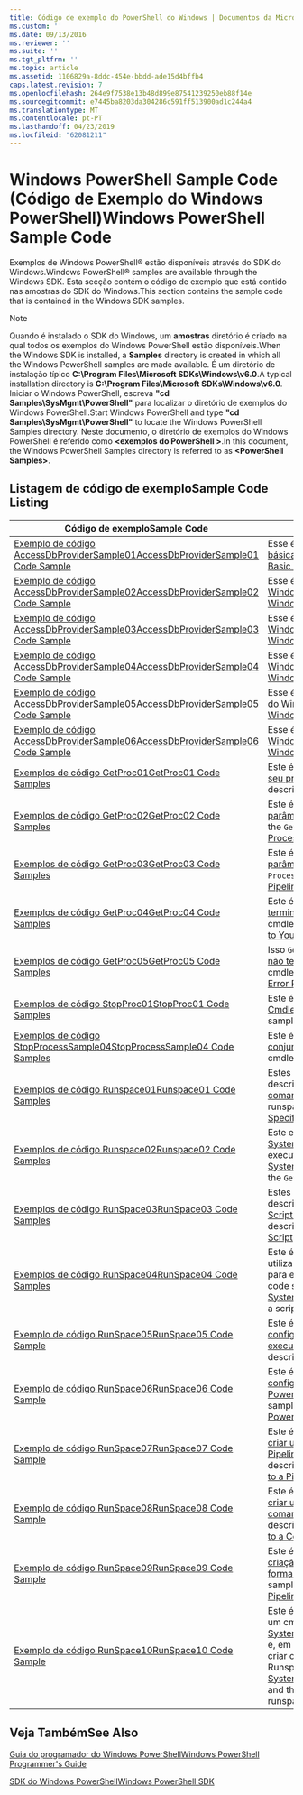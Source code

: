 ```yaml
---
title: Código de exemplo do PowerShell do Windows | Documentos da Microsoft
ms.custom: ''
ms.date: 09/13/2016
ms.reviewer: ''
ms.suite: ''
ms.tgt_pltfrm: ''
ms.topic: article
ms.assetid: 1106829a-8ddc-454e-bbdd-ade15d4bffb4
caps.latest.revision: 7
ms.openlocfilehash: 264e9f7538e13b48d899e87541239250eb88f14e
ms.sourcegitcommit: e7445ba8203da304286c591ff513900ad1c244a4
ms.translationtype: MT
ms.contentlocale: pt-PT
ms.lasthandoff: 04/23/2019
ms.locfileid: "62081211"
---
```

# <a name="windows-powershell-sample-code"></a><span data-ttu-id="afc34-102">Windows PowerShell Sample Code (Código de Exemplo do Windows PowerShell)</span><span class="sxs-lookup"><span data-stu-id="afc34-102">Windows PowerShell Sample Code</span></span>

<span data-ttu-id="afc34-103">Exemplos de Windows PowerShell® estão disponíveis através do SDK do Windows.</span><span class="sxs-lookup"><span data-stu-id="afc34-103">Windows PowerShell® samples are available through the Windows SDK.</span></span> <span data-ttu-id="afc34-104">Esta secção contém o código de exemplo que está contido nas amostras do SDK do Windows.</span><span class="sxs-lookup"><span data-stu-id="afc34-104">This section contains the sample code that is contained in the Windows SDK samples.</span></span>

> [!NOTE]
> <span data-ttu-id="afc34-105">Quando é instalado o SDK do Windows, um **amostras** diretório é criado na qual todos os exemplos do Windows PowerShell estão disponíveis.</span><span class="sxs-lookup"><span data-stu-id="afc34-105">When the Windows SDK is installed, a **Samples** directory is created in which all the Windows PowerShell samples are made available.</span></span> <span data-ttu-id="afc34-106">É um diretório de instalação típico **C:\Program Files\Microsoft SDKs\Windows\v6.0**.</span><span class="sxs-lookup"><span data-stu-id="afc34-106">A typical installation directory is **C:\Program Files\Microsoft SDKs\Windows\v6.0**.</span></span> <span data-ttu-id="afc34-107">Iniciar o Windows PowerShell, escreva **"cd Samples\SysMgmt\PowerShell"** para localizar o diretório de exemplos do Windows PowerShell.</span><span class="sxs-lookup"><span data-stu-id="afc34-107">Start Windows PowerShell and type **"cd Samples\SysMgmt\PowerShell"**  to locate the Windows PowerShell Samples directory.</span></span> <span data-ttu-id="afc34-108">Neste documento, o diretório de exemplos do Windows PowerShell é referido como  **\<exemplos do PowerShell >**.</span><span class="sxs-lookup"><span data-stu-id="afc34-108">In this document, the Windows PowerShell Samples directory is referred to as **\<PowerShell Samples>**.</span></span>

## <a name="sample-code-listing"></a><span data-ttu-id="afc34-109">Listagem de código de exemplo</span><span class="sxs-lookup"><span data-stu-id="afc34-109">Sample Code Listing</span></span>

|<span data-ttu-id="afc34-110">Código de exemplo</span><span class="sxs-lookup"><span data-stu-id="afc34-110">Sample Code</span></span>|<span data-ttu-id="afc34-111">Descrição</span><span class="sxs-lookup"><span data-stu-id="afc34-111">Description</span></span>|
|-----------------|-----------------|
|[<span data-ttu-id="afc34-112">Exemplo de código AccessDbProviderSample01</span><span class="sxs-lookup"><span data-stu-id="afc34-112">AccessDbProviderSample01 Code Sample</span></span>](./accessdbprovidersample01-code-sample.md)|<span data-ttu-id="afc34-113">Esse é o provedor descrito em [criar um fornecedor de PowerShell básica do Windows](./creating-a-basic-windows-powershell-provider.md).</span><span class="sxs-lookup"><span data-stu-id="afc34-113">This is the provider described in [Creating a Basic Windows PowerShell Provider](./creating-a-basic-windows-powershell-provider.md).</span></span>|
|[<span data-ttu-id="afc34-114">Exemplo de código AccessDbProviderSample02</span><span class="sxs-lookup"><span data-stu-id="afc34-114">AccessDbProviderSample02 Code Sample</span></span>](./accessdbprovidersample02-code-sample.md)|<span data-ttu-id="afc34-115">Esse é o provedor descrito em [criar um fornecedor de unidade do Windows PowerShell](./creating-a-windows-powershell-drive-provider.md).</span><span class="sxs-lookup"><span data-stu-id="afc34-115">This is the provider described in [Creating a Windows PowerShell Drive Provider](./creating-a-windows-powershell-drive-provider.md).</span></span>|
|[<span data-ttu-id="afc34-116">Exemplo de código AccessDbProviderSample03</span><span class="sxs-lookup"><span data-stu-id="afc34-116">AccessDbProviderSample03 Code Sample</span></span>](./accessdbprovidersample03-code-sample.md)|<span data-ttu-id="afc34-117">Esse é o provedor descrito em [criar um fornecedor de Item do Windows PowerShell](./creating-a-windows-powershell-item-provider.md).</span><span class="sxs-lookup"><span data-stu-id="afc34-117">This is the provider described in [Creating a Windows PowerShell Item Provider](./creating-a-windows-powershell-item-provider.md).</span></span>|
|[<span data-ttu-id="afc34-118">Exemplo de código AccessDbProviderSample04</span><span class="sxs-lookup"><span data-stu-id="afc34-118">AccessDbProviderSample04 Code Sample</span></span>](./accessdbprovidersample04-code-sample.md)|<span data-ttu-id="afc34-119">Esse é o provedor descrito em [criar um fornecedor de contentor do Windows PowerShell](./creating-a-windows-powershell-container-provider.md).</span><span class="sxs-lookup"><span data-stu-id="afc34-119">This is the provider described in [Creating a Windows PowerShell Container Provider](./creating-a-windows-powershell-container-provider.md).</span></span>|
|[<span data-ttu-id="afc34-120">Exemplo de código AccessDbProviderSample05</span><span class="sxs-lookup"><span data-stu-id="afc34-120">AccessDbProviderSample05 Code Sample</span></span>](./accessdbprovidersample05-code-sample.md)|<span data-ttu-id="afc34-121">Esse é o provedor descrito em [criar um fornecedor de navegação do Windows PowerShell](./creating-a-windows-powershell-navigation-provider.md).</span><span class="sxs-lookup"><span data-stu-id="afc34-121">This is the provider described in [Creating a Windows PowerShell Navigation Provider](./creating-a-windows-powershell-navigation-provider.md).</span></span>|
|[<span data-ttu-id="afc34-122">Exemplo de código AccessDbProviderSample06</span><span class="sxs-lookup"><span data-stu-id="afc34-122">AccessDbProviderSample06 Code Sample</span></span>](./accessdbprovidersample06-code-sample.md)|<span data-ttu-id="afc34-123">Esse é o provedor descrito em [criar um fornecedor de conteúdos do Windows PowerShell](./creating-a-windows-powershell-content-provider.md).</span><span class="sxs-lookup"><span data-stu-id="afc34-123">This is the provider described in [Creating a Windows PowerShell Content Provider](./creating-a-windows-powershell-content-provider.md).</span></span>|
|[<span data-ttu-id="afc34-124">Exemplos de código GetProc01</span><span class="sxs-lookup"><span data-stu-id="afc34-124">GetProc01 Code Samples</span></span>](./getproc01-code-samples.md)|<span data-ttu-id="afc34-125">Este é o básico `Get-Process` cmdlet de exemplo descrito na [criando seu primeiro Cmdlet](../cmdlet/creating-a-cmdlet-without-parameters.md).</span><span class="sxs-lookup"><span data-stu-id="afc34-125">This is the basic `Get-Process` cmdlet sample described in [Creating Your First Cmdlet](../cmdlet/creating-a-cmdlet-without-parameters.md).</span></span>|
|[<span data-ttu-id="afc34-126">Exemplos de código GetProc02</span><span class="sxs-lookup"><span data-stu-id="afc34-126">GetProc02 Code Samples</span></span>](./getproc02-code-samples.md)|<span data-ttu-id="afc34-127">Este é o `Get-Process` cmdlet de exemplo descrito na [adicionando parâmetros essa entrada de linha de comandos do processo](../cmdlet/adding-parameters-that-process-command-line-input.md).</span><span class="sxs-lookup"><span data-stu-id="afc34-127">This is the `Get-Process` cmdlet sample described in [Adding Parameters that Process Command-Line Input](../cmdlet/adding-parameters-that-process-command-line-input.md).</span></span>|
|[<span data-ttu-id="afc34-128">Exemplos de código GetProc03</span><span class="sxs-lookup"><span data-stu-id="afc34-128">GetProc03 Code Samples</span></span>](./getproc03-code-samples.md)|<span data-ttu-id="afc34-129">Este é o `Get-Process` cmdlet de exemplo descrito na [adicionando parâmetros de entrada do Pipeline esse processo](../cmdlet/adding-parameters-that-process-pipeline-input.md).</span><span class="sxs-lookup"><span data-stu-id="afc34-129">This is the `Get-Process` cmdlet sample described in [Adding Parameters that Process Pipeline Input](../cmdlet/adding-parameters-that-process-pipeline-input.md).</span></span>|
|[<span data-ttu-id="afc34-130">Exemplos de código GetProc04</span><span class="sxs-lookup"><span data-stu-id="afc34-130">GetProc04 Code Samples</span></span>](./getproc04-code-samples.md)|<span data-ttu-id="afc34-131">Este é o `Get-Process` cmdlet de exemplo descrito na [adição de não terminação relatório de erros ao seu Cmdlet](../cmdlet/adding-non-terminating-error-reporting-to-your-cmdlet.md).</span><span class="sxs-lookup"><span data-stu-id="afc34-131">This is the `Get-Process` cmdlet sample described in [Adding Nonterminating Error Reporting to Your Cmdlet](../cmdlet/adding-non-terminating-error-reporting-to-your-cmdlet.md).</span></span>|
|[<span data-ttu-id="afc34-132">Exemplos de código GetProc05</span><span class="sxs-lookup"><span data-stu-id="afc34-132">GetProc05 Code Samples</span></span>](./getproc05-code-samples.md)|<span data-ttu-id="afc34-133">Isso `Get-Process` cmdlet é semelhante ao cmdlet descrito [adição de não terminação relatório de erros ao seu Cmdlet](../cmdlet/adding-non-terminating-error-reporting-to-your-cmdlet.md).</span><span class="sxs-lookup"><span data-stu-id="afc34-133">This `Get-Process` cmdlet is similar to the cmdlet described in [Adding Nonterminating Error Reporting to Your Cmdlet](../cmdlet/adding-non-terminating-error-reporting-to-your-cmdlet.md).</span></span>|
|[<span data-ttu-id="afc34-134">Exemplos de código StopProc01</span><span class="sxs-lookup"><span data-stu-id="afc34-134">StopProc01 Code Samples</span></span>](./stopproc01-code-samples.md)|<span data-ttu-id="afc34-135">Este é o `Stop-Process` cmdlet de exemplo descrito na [criação de um Cmdlet que modifica o sistema](../cmdlet/creating-a-cmdlet-that-modifies-the-system.md).</span><span class="sxs-lookup"><span data-stu-id="afc34-135">This is the `Stop-Process` cmdlet sample described in [Creating a Cmdlet That Modifies the System](../cmdlet/creating-a-cmdlet-that-modifies-the-system.md).</span></span>|
|[<span data-ttu-id="afc34-136">Exemplos de código StopProcessSample04</span><span class="sxs-lookup"><span data-stu-id="afc34-136">StopProcessSample04 Code Samples</span></span>](./stopprocesssample04-code-samples.md)|<span data-ttu-id="afc34-137">Este é o `Stop-Process` cmdlet de exemplo descrito na [adicionar conjuntos de parâmetros para um Cmdlet](../cmdlet/adding-parameter-sets-to-a-cmdlet.md).</span><span class="sxs-lookup"><span data-stu-id="afc34-137">This is the `Stop-Process` cmdlet sample described in [Adding Parameter Sets to a Cmdlet](../cmdlet/adding-parameter-sets-to-a-cmdlet.md).</span></span>|
|[<span data-ttu-id="afc34-138">Exemplos de código Runspace01</span><span class="sxs-lookup"><span data-stu-id="afc34-138">Runspace01 Code Samples</span></span>](./runspace01-code-samples.md)|<span data-ttu-id="afc34-139">Estes são os exemplos de código, para o espaço de execução descrito em [criar uma aplicação de consola execuções para que um comando especificado](http://msdn.microsoft.com/en-us/793a6570-a072-4799-840b-172f28ce620e).</span><span class="sxs-lookup"><span data-stu-id="afc34-139">These are the code samples for the runspace described in [Creating a Console Application That Runs a Specified Command](http://msdn.microsoft.com/en-us/793a6570-a072-4799-840b-172f28ce620e).</span></span>|
|[<span data-ttu-id="afc34-140">Exemplos de código Runspace02</span><span class="sxs-lookup"><span data-stu-id="afc34-140">Runspace02 Code Samples</span></span>](./runspace02-code-samples.md)|<span data-ttu-id="afc34-141">Este exemplo utiliza a [System.Management.Automation.Runspaceinvoke](/dotnet/api/System.Management.Automation.RunspaceInvoke) classe para executar o `Get-Process` cmdlet forma síncrona.</span><span class="sxs-lookup"><span data-stu-id="afc34-141">This sample uses the [System.Management.Automation.Runspaceinvoke](/dotnet/api/System.Management.Automation.RunspaceInvoke) class to execute the `Get-Process` cmdlet synchronously.</span></span>|
|[<span data-ttu-id="afc34-142">Exemplos de código RunSpace03</span><span class="sxs-lookup"><span data-stu-id="afc34-142">RunSpace03 Code Samples</span></span>](./runspace03-code-samples.md)|<span data-ttu-id="afc34-143">Estes são os exemplos de código, para o espaço de execução descrito em [criar uma aplicação de consola execuções para que um Script especificado](http://msdn.microsoft.com/en-us/a93e6006-36db-4bcc-b9da-c5bebf4ffd68).</span><span class="sxs-lookup"><span data-stu-id="afc34-143">These are the code samples for the runspace described in [Creating a Console Application That Runs a Specified Script](http://msdn.microsoft.com/en-us/a93e6006-36db-4bcc-b9da-c5bebf4ffd68).</span></span>|
|[<span data-ttu-id="afc34-144">Exemplos de código RunSpace04</span><span class="sxs-lookup"><span data-stu-id="afc34-144">RunSpace04 Code Samples</span></span>](./runspace04-code-samples.md)|<span data-ttu-id="afc34-145">Este é um exemplo de código para um espaço de execução que utiliza a [System.Management.Automation.Runspaceinvoke](/dotnet/api/System.Management.Automation.RunspaceInvoke) classe para executar um script que gera um erro de terminação.</span><span class="sxs-lookup"><span data-stu-id="afc34-145">This is a code sample for a runspace that uses the [System.Management.Automation.Runspaceinvoke](/dotnet/api/System.Management.Automation.RunspaceInvoke) class to execute a script that generates a terminating error.</span></span>|
|[<span data-ttu-id="afc34-146">Exemplo de código RunSpace05</span><span class="sxs-lookup"><span data-stu-id="afc34-146">RunSpace05 Code Sample</span></span>](./runspace05-code-sample.md)|<span data-ttu-id="afc34-147">Este é o código-fonte para o exemplo de Runspace05 descrito em [configurando RunspaceConfiguration de utilizar um espaço de execução](http://msdn.microsoft.com/en-us/42681d19-2d05-4975-befd-afb1990e79b2).</span><span class="sxs-lookup"><span data-stu-id="afc34-147">This is the source code for the Runspace05 sample described in [Configuring a Runspace Using RunspaceConfiguration](http://msdn.microsoft.com/en-us/42681d19-2d05-4975-befd-afb1990e79b2).</span></span>|
|[<span data-ttu-id="afc34-148">Exemplo de código RunSpace06</span><span class="sxs-lookup"><span data-stu-id="afc34-148">RunSpace06 Code Sample</span></span>](./runspace06-code-sample.md)|<span data-ttu-id="afc34-149">Este é o código-fonte para o exemplo de Runspace06 descrito em [configurando um espaço de execução usando um Snap-in do PowerShell Windows](http://msdn.microsoft.com/en-us/a7289ee8-9732-49ee-91c7-d533e9538b83).</span><span class="sxs-lookup"><span data-stu-id="afc34-149">This is the source code for the Runspace06 sample described in [Configuring a Runspace Using a Windows PowerShell Snap-in](http://msdn.microsoft.com/en-us/a7289ee8-9732-49ee-91c7-d533e9538b83).</span></span>|
|[<span data-ttu-id="afc34-150">Exemplo de código RunSpace07</span><span class="sxs-lookup"><span data-stu-id="afc34-150">RunSpace07 Code Sample</span></span>](./runspace07-code-sample.md)|<span data-ttu-id="afc34-151">Este é o código-fonte para o exemplo de Runspace07 descrito em [criar uma aplicação que adiciona comandos da consola para um Pipeline](http://msdn.microsoft.com/en-us/01eb7808-e97b-4905-80be-9e2fa38c262e).</span><span class="sxs-lookup"><span data-stu-id="afc34-151">This is the source code for the Runspace07 sample described in [Creating a Console Application That Adds Commands to a Pipeline](http://msdn.microsoft.com/en-us/01eb7808-e97b-4905-80be-9e2fa38c262e).</span></span>|
|[<span data-ttu-id="afc34-152">Exemplo de código RunSpace08</span><span class="sxs-lookup"><span data-stu-id="afc34-152">RunSpace08 Code Sample</span></span>](./runspace08-code-sample.md)|<span data-ttu-id="afc34-153">Este é o código-fonte para o exemplo de Runspace08 descrito em [criar uma aplicação que adiciona parâmetros da consola a um comando](http://msdn.microsoft.com/en-us/848b2b46-60f1-4a86-b448-cfc7c0cccfba).</span><span class="sxs-lookup"><span data-stu-id="afc34-153">This is the source code for the Runspace08 sample described in [Creating a Console Application That Adds Parameters to a Command](http://msdn.microsoft.com/en-us/848b2b46-60f1-4a86-b448-cfc7c0cccfba).</span></span>|
|[<span data-ttu-id="afc34-154">Exemplo de código RunSpace09</span><span class="sxs-lookup"><span data-stu-id="afc34-154">RunSpace09 Code Sample</span></span>](./runspace09-code-sample.md)|<span data-ttu-id="afc34-155">Este é o código-fonte para o exemplo de Runspace09 descrito em [criação de uma consola de aplicação que invoca um Pipeline de forma assíncrona](http://msdn.microsoft.com/en-us/198c1c94-2a06-457e-93ce-c0d910618e47).</span><span class="sxs-lookup"><span data-stu-id="afc34-155">This is the source code for the Runspace09 sample described in [Creating a Console Application That Invokes a Pipeline Asynchronously](http://msdn.microsoft.com/en-us/198c1c94-2a06-457e-93ce-c0d910618e47).</span></span>|
|[<span data-ttu-id="afc34-156">Exemplo de código RunSpace10</span><span class="sxs-lookup"><span data-stu-id="afc34-156">RunSpace10 Code Sample</span></span>](./runspace10-code-sample.md)|<span data-ttu-id="afc34-157">Este é o código-fonte para o exemplo de Runspace10, que adiciona um cmdlet para [System.Management.Automation.Runspaces.Runspaceconfiguration](/dotnet/api/System.Management.Automation.Runspaces.RunspaceConfiguration) e, em seguida, usa as informações de configuração modificado para criar o espaço de execução.</span><span class="sxs-lookup"><span data-stu-id="afc34-157">This is the source code for the Runspace10 sample, which adds a cmdlet to [System.Management.Automation.Runspaces.Runspaceconfiguration](/dotnet/api/System.Management.Automation.Runspaces.RunspaceConfiguration) and then uses the modified configuration information to create the runspace.</span></span>|

## <a name="see-also"></a><span data-ttu-id="afc34-158">Veja Também</span><span class="sxs-lookup"><span data-stu-id="afc34-158">See Also</span></span>

[<span data-ttu-id="afc34-159">Guia do programador do Windows PowerShell</span><span class="sxs-lookup"><span data-stu-id="afc34-159">Windows PowerShell Programmer's Guide</span></span>](./windows-powershell-programmer-s-guide.md)

[<span data-ttu-id="afc34-160">SDK do Windows PowerShell</span><span class="sxs-lookup"><span data-stu-id="afc34-160">Windows PowerShell SDK</span></span>](../windows-powershell-reference.md)